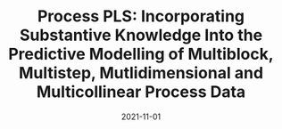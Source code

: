 ---
title: "Process PLS: Incorporating Substantive Knowledge Into the Predictive Modelling of Multiblock, Multistep, Mutlidimensional and Multicollinear Process Data"
collection: publications
permalink: /publication/2021-11-01-Pls-2
date: 2021-11-01
venue: 'Computers &amp; Chemical Engineering'
citation: 'Bouman, Roel, et al. &quot;Process PLS: Incorporating substantive knowledge into the predictive modelling of multiblock, multistep, multidimensional and multicollinear process data.&quot; <i>Computers &amp; Chemical Engineering</i> 154 (2021): 107466.'
---